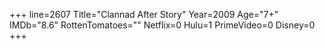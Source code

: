 +++
line=2607
Title="Clannad After Story"
Year=2009
Age="7+"
IMDb="8.6"
RottenTomatoes=""
Netflix=0
Hulu=1
PrimeVideo=0
Disney=0
+++


